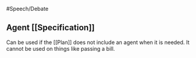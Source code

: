 #Speech/Debate  

## Agent [[Specification]] 

Can be used if the [[Plan]] does not include an agent when it is needed. It cannot be used on things like passing a bill. 